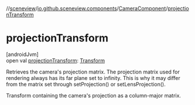 //[sceneview](../../../index.md)/[io.github.sceneview.components](../index.md)/[CameraComponent](index.md)/[projectionTransform](projection-transform.md)

# projectionTransform

[androidJvm]\
open val [projectionTransform](projection-transform.md): [Transform](../../io.github.sceneview.math/index.md#1875660684%2FClasslikes%2F-1571379623)

Retrieves the camera's projection matrix. The projection matrix used for rendering always has its far plane set to infinity. This is why it may differ from the matrix set through setProjection() or setLensProjection().

Transform containing the camera's projection as a column-major matrix.
